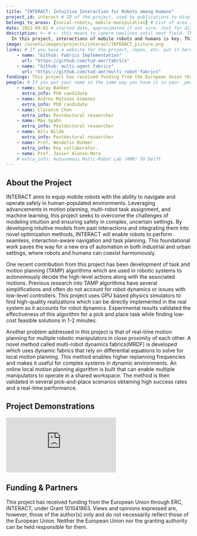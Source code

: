 ```yaml
---
title: "INTERACT: Intuitive Interaction for Robots among Humans"
project_id: interact # ID of the project, used by publications to display in this project.
belongs_to_areas: [social-robots, mobile-manipulation] # List of area IDs, separated by commas.
date: 2022-09-01 # started date, approximated if not sure. Just for display purposes and ordering
description: >- # >- this means to ignore newlines until next field. This is the project description, displayed in the project's card"
  In this project, interactions of mobile robots and humans is key. This concept is considered on multiple spatio-temporal granularities ranging from individual interactions to the macro interaction of a robot fleet with humans, and from short term (local) to long term (global) effects of the interaction. 
image: /assets/images/projects/interact/INTERACT_picture.png
links: # If you have a website for the project, repos, etc. put it here.
    - name: "Github: Fabrics Implementation"
      url: "https://github.com/tud-amr/fabrics"
    - name: "Github: multi-agent fabrics"
      url: "https://github.com/tud-amr/multi-robot-fabrics"
fundings: This project has received funding from the European Union through an ERC Starting Grant.
people: # If you put your name in the same way you have it in your _people entry, your preferred link will be added. extra_info is optional.
    - name: Saray Bakker 
      extra_info: PhD candidate
    - name: Andreu Matoses Gimenez
      extra_info: PhD candidate
    - name: Clarence Chen
      extra_info: Postdoctoral researcher
    - name: Max Spahn
      extra_info: Postdoctoral researcher
    - name: Nils Wilde
      extra_info: Postdoctoral researcher
    - name: Prof. Wendelin Bohmer 
      extra_info: Key collaborator.
    - name: Prof. Javier Alonso-Mora
    # extra_info: Autonomous Multi-Robot Lab (AMR) TU Delft
---
```

<!-- Here you put the main body of the page, in markdown. You can also mix in html, or change this .md to .html -->
<!-- The fields of People, Funding, Links and Publications will be generated automatically -->

## About the Project

INTERACT aims to equip mobile robots with the ability to navigate and operate safely in human-populated environments. Leveraging advancements in motion planning, multi-robot task assignment, and machine learning, this project seeks to overcome the challenges of modeling intuition and ensuring safety in complex, uncertain settings. By developing intuitive models from past interactions and integrating them into novel optimization methods, INTERACT will enable robots to perform seamless, interaction-aware navigation and task planning. This foundational work paves the way for a new era of automation in both industrial and urban settings, where robots and humans can coexist harmoniously.

One recent contribution from this project has been development of task and motion planning (TAMP) algorithms which are used in robotic systems to autonomously decide the high-level actions along with the associated motions. Previous research into TAMP algorithms have several simplifications and often do not account for robot dynamics or issues with low-level controllers. This project uses GPU based physics simulators to find high-quality realizations which can be directly implemented in the real system as it accounts for robot dynamics. Experimental results validated the effectiveness of this algorithm for a pick and place task while finding low-cost feasible solutions in 1-2 minutes. 

Another problem addressed in this project is that of real-time motion planning for multiple robotic manipulators in close proximity of each other. A novel method called multi-robot dynamics fabrics(MRDF) is developed which uses dynamic fabrics that rely on differential equations to solve for local motion planning. This method enables higher replanning frequencies and makes it useful for complex systems in dynamic environments. An online local motion planning algorithm is built that can enable multiple manipulators to operate in a shared workspace. The method is then validated in several pick-and-place scenarios obtaining high success rates and a real-time performance.   



## Project Demonstrations

<div class="ratio ratio-16x9">  
  <iframe src="https://www.youtube.com/embed/AldMFKnlW3M?si=X570HkJbSm7nanBI&mute=1" title="YouTube video player" frameborder="0" allow="accelerometer; autoplay; clipboard-write; encrypted-media; gyroscope; picture-in-picture; web-share" referrerpolicy="strict-origin-when-cross-origin" allowfullscreen>
  </iframe>
</div>

## Funding & Partners

This project has received funding from the European Union through ERC, INTERACT, under Grant 101041863. Views and opinions expressed are, however, those of the author(s) only and do not necessarily reflect those of the European Union. Neither the European Union nor the granting authority can be held responsible for them.
